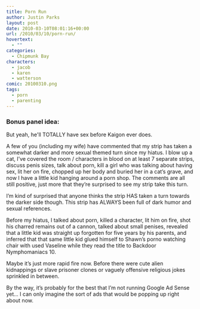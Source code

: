 ```yaml
---
title: Porn Run
author: Justin Parks
layout: post
date: 2010-03-10T08:01:16+00:00
url: /2010/03/10/porn-run/
hovertext:
  - ""
categories:
  - Chipmunk Bay
characters:
  - jacob
  - karen
  - watterson
comic: 20100310.png 
tags:
  - porn
  - parenting
---
```

### Bonus panel idea:
But yeah, he'll TOTALLY have sex before Kaigon ever does.


A few of you (including my wife) have commented that my strip has taken a somewhat darker and more sexual themed turn since my hiatus. I blow up a cat, I&#8217;ve covered the room / characters in blood on at least 7 separate strips, discuss penis sizes, talk about porn, kill a girl who was talking about having sex, lit her on fire, chopped up her body and buried her in a cat&#8217;s grave, and now I have a little kid hanging around a porn shop. The comments are all still positive, just more that they&#8217;re surprised to see my strip take this turn. 

I&#8217;m kind of surprised that anyone thinks the strip HAS taken a turn towards the darker side though. This strip has ALWAYS been full of dark humor and sexual references.

Before my hiatus, I talked about porn, killed a character, lit him on fire, shot his charred remains out of a cannon, talked about small penises, revealed that a little kid was straight up forgotten for five years by his parents, and inferred that that same little kid glued himself to Shawn&#8217;s porno watching chair with used Vaseline while they read the title to Backdoor Nymphomaniacs 10.

Maybe it&#8217;s just more rapid fire now. Before there were cute alien kidnappings or slave prisoner clones or vaguely offensive religious jokes sprinkled in between. 

By the way, it&#8217;s probably for the best that I&#8217;m not running Google Ad Sense yet&#8230; I can only imagine the sort of ads that would be popping up right about now.
